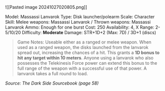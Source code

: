 ![[Pasted image 20241027020805.png]]

Model: Massassi Lanvarok
Type: Disk launcher/polearm
Scale: Character
Skill: Melee weapons: Massassi Lanvarok / Thrown
weapons: Massassi Lanvarok
Ammo: Enough for one burst
Cost: 250
Availability: 4, X
Range: 2-5/10/20
Difficulty: **Moderate**
Damage: STR+1D+2 (Max: 7D) / 3D+1 (discs)

> Game Notes: 
> Useable either as a ranged or melee weapon. When used as a ranged weapon, the disks launched from the lanvarok spread out, increasing the chances of a hit. This grants a **1D bonus to hit any target within 10 meters**. Anyone using a lanvarok who also possesses the Telekinesis Force power can extend this bonus to the full range of the weapon with a successful use of that power. A lanvarok takes a full round to load.

*Source: The Dark Side Sourcebook (page 58)*
